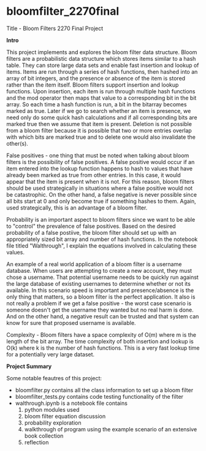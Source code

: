 # bloomfilter_2270final

Title - Bloom Filters 2270 Final Project 

**Intro**

This project implements and explores the bloom filter data structure. Bloom filters are a probabilistic data structure which stores items similar to a hash table. They can store large data sets and enable fast insertion and lookup of items. Items are run through a series of hash functions, then hashed into an array of bit integers, and the presence or absence of the item is stored rather than the item itself. Bloom filters support insertion and lookup functions. Upon insertion, each item is run through multiple hash functions and the mod operator then maps that value to a corresponding bit in the bit array. So each time a hash function is run, a bit in the bitarray becomes marked as true. Later if we go to search whether an item is presence, we need only do some quick hash calculations and if all corresponding bits are marked true then we assume that item is present. Deletion is not possible from a bloom filter because it is possible that two or more entries overlap with which bits are marked true and to delete one would also invalidate the other(s).

False positives - one thing that must be noted when talking about bloom filters is the possibility of false positives. A false positive would occur if an item entered into the lookup function happens to hash to values that have already been marked as true from other entries. In this case, it would appear that the item is present when it is not. For this reason, bloom filters should be used strategically in situations where a false positive would not be catastrophic. On the other hand, a false negative is never possible since all bits start at 0 and only become true if something hashes to them. Again, used strategically, this is an advantage of a bloom filter. 

Probability is an important aspect to bloom filters since we want to be able to "control" the prevalence of false positives. Based on the desired probability of a false postiive, the bloom filter should set up with an appropriately sized bit array and number of hash functions. In the notebook file titled "Walthrough", I explain the equations involved in calculating these values. 

An example of a real world application of a bloom filter is a username database. When users are attempting to create a new account, they must chose a username. That potential username needs to be quickly run against the large database of existing usernames to determine whether or not its available. In this scenario speed is important and presence/absence is the only thing that matters, so a bloom filter is the perfect application. It also is not really a problem if we get a false positive - the worst case scenario is someone doesn't get the username they wanted but no real harm is done. And on the other hand, a negative result can be trusted and that system can know for sure that proposed username is available. 

Complexity - Bloom filters have a space complexity of O(m) where m is the length of the bit array. The time complexity of both insertion and lookup is O(k) where k is the number of hash functions. This is a very fast lookup time for a potentially very large dataset.


**Project Summary**

Some notable feautres of this project:
- bloomfilter.py contains all the class information to set up a bloom filter
- bloomfilter_tests.py contains code testing functionality of the filter 
- walthrough.ipynb is a notebook file contains 
    1. python modules used
    2. bloom filter equation discussion 
    3. probability exploration
    4. walkthrough of program using the example scenario of an extensive book collection 
    5. reflection 
